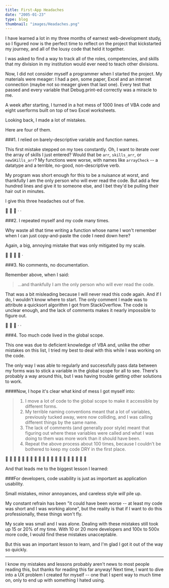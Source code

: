 ```yaml
---
title: First-App Headaches
date: "2005-01-23"
type: blog
thumbnail: "images/Headaches.png"
---
```


I have learned a lot in my three months of earnest web-development study, so I figured now is the perfect time to reflect on the project that kickstarted my journey, and all of the lousy code that held it together.  

I was asked to find a way to track all of the roles, competencies, and skills that my division in my institution would ever need to teach other divisions.

Now, I did not consider myself a programmer when I started the project. My materials were meager: I had a pen, some paper, Excel and an internet connection (maybe not so meager given that last one). Every test that passed and every variable that Debug.print-ed correctly was a miracle to me.

A week after starting, I turned in a hot mess of 1000 lines of VBA code and eight userforms built on top of two Excel worksheets.

Looking back, I made a lot of mistakes. 

Here are four of them.

###1. I relied on barely-descriptive variable and function names.

This first mistake stepped on my toes constantly. Oh, I want to iterate over the array of skills I just entered? Would that be `arr`, `skills_arr`, or `newSKills_arr`? My functions were worse, with names like `arrayCheck` -- a datatype and a terrible, no-good, non-descriptive verb.

My program was short enough for this to be a nuisance at worst, and thankfully I am the only person who will ever read the code. But add a few hundred lines and give it to someone else, and I bet they'd be pulling their hair out in minutes.

I give this three headaches out of five.

 🤕 🤕 🤕 · ·

###2. I repeated myself and my code  many times.

Why waste all that time writing a function whose name I won't remember when I can just copy-and-paste the code I need down here?

Again, a big, annoying mistake that was only mitigated by my scale. 

 🤕 🤕 🤕 🤕 ·

###3. No comments, no documentation.

Remember above, when I said: 

>...and thankfully I am the only person who will ever read the code.

That was a bit misleading because I will never read this code again. And if I do, I wouldn't know where to start. The only comment I made was to attribute a quicksort algorithm I got from StackOverflow. The code is unclear enough, and the lack of comments makes it nearly impossible to figure out.

🤕 🤕 🤕 · ·

###4. Too much code lived in the global scope.

This one was due to deficient knowledge of VBA and, unlike the other mistakes on this list, I tried my best to deal with this while I was working on the code.

The only way I was able to regularly and successfully pass data between my forms was to stick a variable in the global scope for all to see. There's probably a way around this, but I was having trouble getting other solutions to work.

####Now, I hope it's clear what kind of mess I got myself into:
>1. I move a lot of code to the global scope to make it accessible by different forms.
>2. My terrible naming conventions meant that a lot of variables, previously tucked away, were now colliding, and I was calling different things by the same name.
>3. The lack of comments (and generally poor style) meant that figuring out where these variables were called and what I was doing to them was more work than it should have been.
>4. Repeat the above process about 100 times, because I couldn't be bothered to keep my code DRY in the first place.

🤕 🤕 🤕 🤕 🤕 🤕 🤕 🤕 🤕 🤕 🤕 🤕 🤕 🤕 🤕 🤕 🤕 🤕 🤕 🤕 


And that leads me to the biggest lesson I learned:

###For developers, code usability is just as important as application usability.

Small mistakes, minor annoyances, and careless style *will* pile up.

My constant refrain has been "it could have been worse -- at least my code was short and I was working alone", but the reality is that if I want to do this professionally, these things won't fly. 

My scale was small and I was alone. Dealing with these mistakes still took up 15 or 20% of my time. With 10 or 20 more developers and 100x to 500x more code, I would find these mistakes unacceptable. 

But this was an important lesson to learn, and I'm glad I got it out of the way so quickly.

---

I know my mistakes and lessons probably aren't news to most people reading this, but thanks for reading this far anyway! Next time, I want to dive into a UX problem I created for myself -- one that I spent way to much time on, only to end up with something I hated using.
